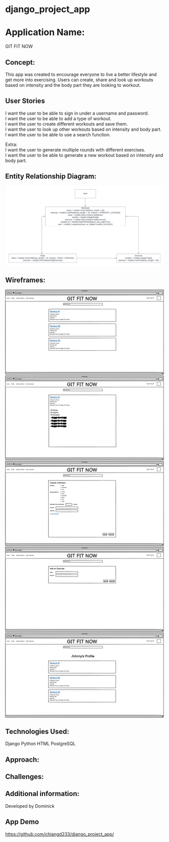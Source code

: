 # django_project_app

# Application Name: 
GIT FIT NOW

## Concept:
This app was created to encourage everyone to live a better lifestyle and get more into exercising. Users can create, share and look up workouts based on intensity and the body part they are looking to workout. 

## User Stories
I want the user to be able to sign in under a username and password.<br>
I want the user to be able to add a type of workout.<br>
I want the user to create different workouts and save them.<br>
I want the user to look up other workouts based on intensity and body part.<br>
I want the user to be able to use a search function. <br>

Extra: <br>
I want the user to generate multiple rounds with different exercises. <br>
I want the user to be able to generate a new workout based on intensity and body part.

## Entity Relationship Diagram:
![ERD](./ReadMePhotos/ERD.png)

## Wireframes:
![Home Page](./ReadMePhotos/HomePage.png)
![Workout Page](./ReadMePhotos/WorkoutPage.png)
![Create/Edit Page](./ReadMePhotos/CreateWorkout.png)
![Add Exercise Page](./ReadMePhotos/AddExercise.png)
![Profile Page](./ReadMePhotos/ProfilePage.png)

## Technologies Used:
Django
Python
HTML
PostgreSQL

## Approach:


## Challenges:


## Additional information:
Developed by Dominick

## App Demo
https://github.com/chiangd233/django_project_app/
